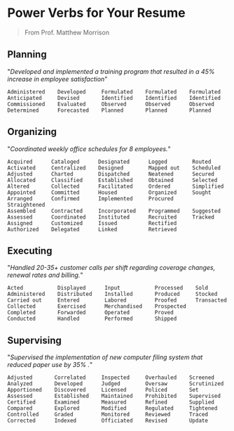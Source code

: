 # Power Verbs for Your Resume

> From Prof. Matthew Morrison

## Planning

"_Developed and implemented a training program that resulted in a 45% increase
in employee satisfaction_"

```text
Administered    Developed     Formulated    Formulated    Formulated
Anticipated     Devised       Identified    Identified    Identified
Commissioned    Evaluated     Observed      Observed      Observed
Determined      Forecasted    Planned       Planned       Planned
```

## Organizing

"_Coordinated weekly office schedules for 8 employees._"

```text
Acquired      Cataloged      Designated      Logged        Routed
Activated     Centralized    Designed        Mapped out    Scheduled
Adjusted      Charted        Dispatched      Neatened      Secured
Allocated     Classified     Established     Obtained      Selected
Altered       Collected      Facilitated     Ordered       Simplified
Appointed     Committed      Housed          Organized     Sought
Arranged      Confirmed      Implemented     Procured      Straightened
Assembled     Contracted     Incorporated    Programmed    Suggested
Assessed      Coordinated    Instituted      Recruited     Tracked
Assigned      Customized     Issued          Rectified
Authorized    Delegated      Linked          Retrieved
```

## Executing

"_Handled 20-35+ customer calls per shift regarding coverage changes, renewal
rates and billing._"

```text
Acted           Displayed      Input           Processed    Sold
Administered    Distributed    Installed       Produced     Stocked
Carried out     Entered        Labored         Proofed      Transacted
Collected       Exercised      Merchandised    Prospected
Completed       Forwarded      Operated        Proved
Conducted       Handled        Performed       Shipped
```

## Supervising

"_Supervised the implementation of new computer filing system that reduced paper
use by 35% ._"

```text
Adjusted       Correlated     Inspected     Overhauled    Screened
Analyzed       Developed      Judged        Oversaw       Scrutinized
Apportioned    Discovered     Licensed      Policed       Set
Assessed       Established    Maintained    Prohibited    Supervised
Certified      Examined       Measured      Refined       Supplied
Compared       Explored       Modified      Regulated     Tightened
Controlled     Graded         Monitored     Reviewed      Traced
Corrected      Indexed        Officiated    Revised       Update
```
